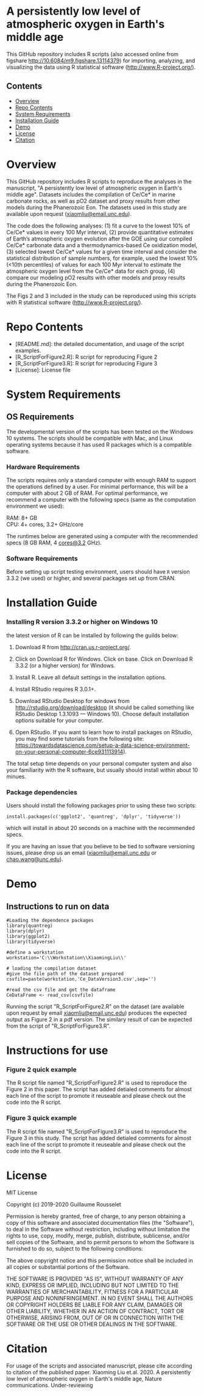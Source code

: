 # A persistently low level of atmospheric oxygen in Earth's middle age

This GitHub repository includes R scripts (also accessed online from figshare http://10.6084/m9.figshare.13114379) for importing, analyzing, and visualizing the data using R statistical software (http://www.R-project.org/).

## Contents

- [Overview](#overview)
- [Repo Contents](#repo-contents)
- [System Requirements](#system-requirements)
- [Installation Guide](#installation-guide)
- [Demo](#demo)
- [License](./LICENSE)
- [Citation](#citation)

# Overview
This GitHub repository includes R scripts to reproduce the analyses in the manuscript, 
"A persistently low level of atmospheric oxygen in Earth's middle age". 
Datasets includes the compilation of Ce/Ce* in marine carbonate rocks, as well as pO2 dataset and proxy results from other models during the Phanerozoic Eon. 
The datasets used in this study are available upon request (xiaomliu@email.unc.edu). 


The code does the following analyses: 
(1) fit a curve to the lowest 10% of Ce/Ce* values in every 100 Myr interval, 
(2) provide quantitative estimates of Earth’s atmospheric oxygen evolution after the GOE using our compiled Ce/Ce* carbonate data and a thermodynamics-based Ce oxidization model,
(3) selected lowest Ce/Ce* values for a given time interval and consider the statistical distribution of sample numbers, for example, used the lowest 10% (<10th percentiles) of values for each 100 Myr interval to estimate the atmospheric oxygen level from the Ce/Ce* data for each group,
(4) compare our modeling pO2 results with other models and proxy results during the Phanerozoic Eon. 

The Figs 2 and 3 included in the study can be reproduced using this scripts with R statistical software (http://www.R-project.org/).

# Repo Contents

- [README.md]: the detailed documentation, and usage of the script examples.
- [R_ScriptForFigure2.R]: R script for reproducing Figure 2
- [R_ScriptForFigure3.R]: R script for reproducing Figure 3
- [License]: License file


# System Requirements
## OS Requirements
The developmental version of the scripts has been tested on the Windows 10 systems. 
The scripts should be compatible with Mac, and Linux operating systems because it has used R packages which is a compatible software.

### Hardware Requirements
The scripts requires only a standard computer with enough RAM to support the operations defined by a user. For minimal performance, this will be a computer with about 2 GB of RAM. For optimal performance, we recommend a computer with the following specs (same as the computation environment we used):

RAM: 8+ GB  
CPU: 4+ cores, 3.2+ GHz/core

The runtimes below are generated using a computer with the recommended specs (8 GB RAM, 4 cores@3.2 GHz).

### Software Requirements

Before setting up script testing environment, users should have `R` version 3.3.2 (we used) or higher, and several packages set up from CRAN.

# Installation Guide
### Installing R version 3.3.2 or higher on Windows 10

the latest version of R can be installed by following the guilds below:

1. Download R from http://cran.us.r-project.org/.

2. Click on Download R for Windows. Click on base. Click on Download R 3.3.2 (or a higher version) for Windows.

3. Install R. Leave all default settings in the installation options.

4. Install RStudio requires R 3.0.1+.

5. Download RStudio Desktop for windows from http://rstudio.org/download/desktop (it should be called something like RStudio Desktop 1.3.1093 — Windows 10). Choose default installation options suitable for your computer.

6. Open RStudio. 
If you want to learn how to install packages on RStudio, you may find some tutorials from the following site:
https://towardsdatascience.com/setup-a-data-science-environment-on-your-personal-computer-6ce931113914).

The total setup time depends on your personal computer system and also your familiarity with the R software,
but usually should install within about 10 minues.


### Package dependencies

Users should install the following packages prior to using these two scripts:

```
install.packages(c('ggplot2', 'quantreg', 'dplyr', 'tidyverse'))
```

which will install in about 20 seconds on a machine with the recommended specs.


If you are having an issue that you believe to be tied to software versioning issues, please drop us an email (xiaomliu@email.unc.edu or chao.wang@unc.edu). 



# Demo
## Instructions to run on data

```
#Loading the dependence packages
library(quantreg)
library(dplyr)
library(ggplot2)
library(tidyverse)

#define a workstation
workstation='C:\\Workstation\\XiaomingLiu\\'

# loading the compilation dataset
#give the file path of the dataset prepared
csvfile=paste(workstation,'Ce_DataVersion3.csv',sep='')

#read the csv file and get the dataframe
CeDataFrame <- read_csv(csvfile)

```

Running the script "R_ScriptForFigure2.R" on the dataset (are available upon request by email xiaomliu@email.unc.edu) produces the expected output as Figure 2 in a pdf version.
The similary result of can be expected from the script of "R_ScriptForFigure3.R".


# Instructions for use
### Figure 2 quick example
The R script file named "R_ScriptForFigure2.R" is used to reproduce the Figure 2 in this paper.
The script has added detialed comments for almost each line of the script to promote it reuseable and please check out the code into the R script.

### Figure 3 quick example
The R script file named "R_ScriptForFigure3.R" is used to reproduce the Figure 3 in this study.
The script has added detialed comments for almost each line of the script to promote it reuseable and please check out the code into the R script.


# License
MIT License

Copyright (c) 2019-2020 Guillaume Rousselet

Permission is hereby granted, free of charge, to any person obtaining a copy
of this software and associated documentation files (the "Software"), to deal
in the Software without restriction, including without limitation the rights
to use, copy, modify, merge, publish, distribute, sublicense, and/or sell
copies of the Software, and to permit persons to whom the Software is
furnished to do so, subject to the following conditions:

The above copyright notice and this permission notice shall be included in all
copies or substantial portions of the Software.

THE SOFTWARE IS PROVIDED "AS IS", WITHOUT WARRANTY OF ANY KIND, EXPRESS OR
IMPLIED, INCLUDING BUT NOT LIMITED TO THE WARRANTIES OF MERCHANTABILITY,
FITNESS FOR A PARTICULAR PURPOSE AND NONINFRINGEMENT. IN NO EVENT SHALL THE
AUTHORS OR COPYRIGHT HOLDERS BE LIABLE FOR ANY CLAIM, DAMAGES OR OTHER
LIABILITY, WHETHER IN AN ACTION OF CONTRACT, TORT OR OTHERWISE, ARISING FROM,
OUT OF OR IN CONNECTION WITH THE SOFTWARE OR THE USE OR OTHER DEALINGS IN THE
SOFTWARE.


# Citation

For usage of the scripts and associated manuscript, please cite according to citation of the published paper.
Xiaoming Liu et.al. 2020. A persistently low level of atmospheric oxygen in Earth's middle age, Nature communications. Under-reviewing
